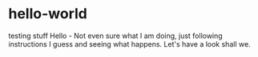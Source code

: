 # hello-world
testing stuff
Hello - Not even sure what I am doing, just following instructions I guess and seeing what happens. Let's have a look shall we.
